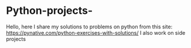 # Python-projects-

Hello, here I share my solutions to problems on python from this site: https://pynative.com/python-exercises-with-solutions/
I also work on side projects 
